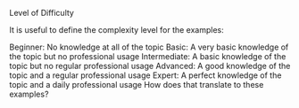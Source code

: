 
Level of Difficulty

It is useful to define the complexity level for the examples:

Beginner: No knowledge at all of the topic
Basic: A very basic knowledge of the topic but no professional usage
Intermediate: A basic knowledge of the topic but no regular professional usage
Advanced: A good knowledge of the topic and a regular professional usage
Expert: A perfect knowledge of the topic and a daily professional usage
How does that translate to these examples?

